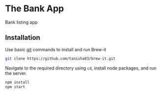 # The Bank App

Bank listing app

## Installation

Use basic [git](https://services.github.com/on-demand/downloads/github-git-cheat-sheet.pdf) commands to install and run Brew-it

```bash
git clone https://github.com/tanisha03/brew-it.git
```
Navigate to the required directory using ```cd```, install node packages, and run the server.
```bash
npm install
npm start
```
